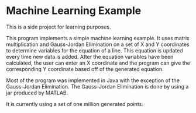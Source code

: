 # Machine Learning Example

This is a side project for learning purposes.

This program implements a simple machine learning example. It uses matrix multiplication and Gauss-Jordan Elimination on a set of X and Y coordinates to determine variables for the equation of a line. This equation is updated every time new data is added. After the equation variables have been calculated, the user can enter an X coordinate and the program can give the corresponding Y coordinate based off of the generated equation.

Most of the program was implemented in Java with the exception of the Gauss-Jordan Elimination. The Gauss-Jordan Elimination is done by using a jar produced by MATLAB.

It is currently using a set of one million generated points.
